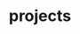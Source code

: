 ---
layout: page
title: projects
nav: true
nav_order: 2
dropdown: true
children:
    - title: Real-Time Sepsis Detection with Machine Learning Algorithms
      permalink: /_projects/machine_learning_sepsis/
    - title: divider
---